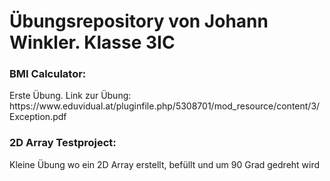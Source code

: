 <h1>Übungsrepository von Johann Winkler. Klasse 3IC</h1>

<h3>BMI Calculator:</h3>
Erste Übung. Link zur Übung: https://www.eduvidual.at/pluginfile.php/5308701/mod_resource/content/3/Exception.pdf

<h3>2D Array Testproject:</h3>
Kleine Übung wo ein 2D Array erstellt, befüllt und um 90 Grad gedreht wird
